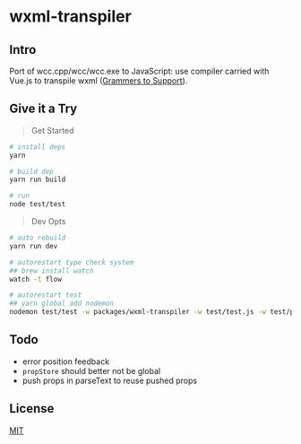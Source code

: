 # wxml-transpiler

## Intro

Port of wcc.cpp/wcc/wcc.exe to JavaScript: use compiler carried with Vue.js to transpile wxml ([Grammers to Support](https://mp.weixin.qq.com/debug/wxadoc/dev/framework/view/wxml/)).

## Give it a Try

> Get Started

```sh
# install deps
yarn

# build dep
yarn run build

# run
node test/test
```

> Dev Opts

```sh
# auto rebuild
yarn run dev

# autorestart type check system
## brew install watch
watch -t flow

# autorestart test
## yarn global add nodemon
nodemon test/test -w packages/wxml-transpiler -w test/test.js -w test/pages -e js,wxml -V -d 2000ms
```

## Todo

- error position feedback
- `propStore` should better not be global
- push props in parseText to reuse pushed props

## License

[MIT](http://opensource.org/licenses/MIT)
